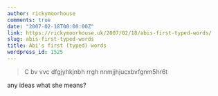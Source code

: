 ```yaml
---
author: rickymoorhouse
comments: true
date: "2007-02-18T00:00:00Z"
link: https://rickymoorhouse.uk/2007/02/18/abis-first-typed-words/
slug: abis-first-typed-words
title: Abi's first (typed) words
wordpress_id: 1525
---
```


<blockquote>C bv  vvc dfgjyhkjnbh rrgh nnmjjhjucxbvfgnm5hr6t</blockquote>





any ideas what she means?
